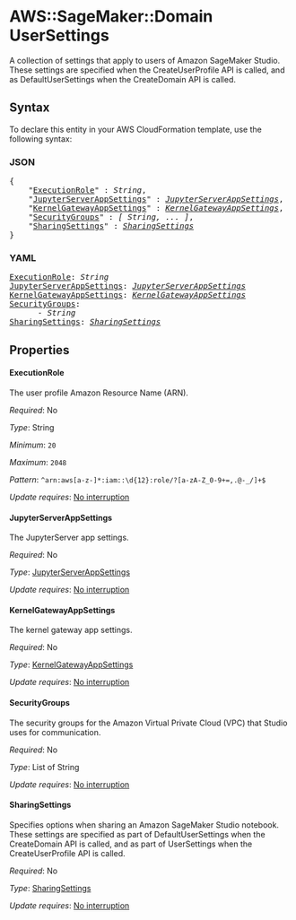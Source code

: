 # AWS::SageMaker::Domain UserSettings

A collection of settings that apply to users of Amazon SageMaker Studio. These settings are specified when the CreateUserProfile API is called, and as DefaultUserSettings when the CreateDomain API is called.

## Syntax

To declare this entity in your AWS CloudFormation template, use the following syntax:

### JSON

<pre>
{
    "<a href="#executionrole" title="ExecutionRole">ExecutionRole</a>" : <i>String</i>,
    "<a href="#jupyterserverappsettings" title="JupyterServerAppSettings">JupyterServerAppSettings</a>" : <i><a href="jupyterserverappsettings.md">JupyterServerAppSettings</a></i>,
    "<a href="#kernelgatewayappsettings" title="KernelGatewayAppSettings">KernelGatewayAppSettings</a>" : <i><a href="kernelgatewayappsettings.md">KernelGatewayAppSettings</a></i>,
    "<a href="#securitygroups" title="SecurityGroups">SecurityGroups</a>" : <i>[ String, ... ]</i>,
    "<a href="#sharingsettings" title="SharingSettings">SharingSettings</a>" : <i><a href="sharingsettings.md">SharingSettings</a></i>
}
</pre>

### YAML

<pre>
<a href="#executionrole" title="ExecutionRole">ExecutionRole</a>: <i>String</i>
<a href="#jupyterserverappsettings" title="JupyterServerAppSettings">JupyterServerAppSettings</a>: <i><a href="jupyterserverappsettings.md">JupyterServerAppSettings</a></i>
<a href="#kernelgatewayappsettings" title="KernelGatewayAppSettings">KernelGatewayAppSettings</a>: <i><a href="kernelgatewayappsettings.md">KernelGatewayAppSettings</a></i>
<a href="#securitygroups" title="SecurityGroups">SecurityGroups</a>: <i>
      - String</i>
<a href="#sharingsettings" title="SharingSettings">SharingSettings</a>: <i><a href="sharingsettings.md">SharingSettings</a></i>
</pre>

## Properties

#### ExecutionRole

The user profile Amazon Resource Name (ARN).

_Required_: No

_Type_: String

_Minimum_: <code>20</code>

_Maximum_: <code>2048</code>

_Pattern_: <code>^arn:aws[a-z\-]*:iam::\d{12}:role/?[a-zA-Z_0-9+=,.@\-_/]+$</code>

_Update requires_: [No interruption](https://docs.aws.amazon.com/AWSCloudFormation/latest/UserGuide/using-cfn-updating-stacks-update-behaviors.html#update-no-interrupt)

#### JupyterServerAppSettings

The JupyterServer app settings.

_Required_: No

_Type_: <a href="jupyterserverappsettings.md">JupyterServerAppSettings</a>

_Update requires_: [No interruption](https://docs.aws.amazon.com/AWSCloudFormation/latest/UserGuide/using-cfn-updating-stacks-update-behaviors.html#update-no-interrupt)

#### KernelGatewayAppSettings

The kernel gateway app settings.

_Required_: No

_Type_: <a href="kernelgatewayappsettings.md">KernelGatewayAppSettings</a>

_Update requires_: [No interruption](https://docs.aws.amazon.com/AWSCloudFormation/latest/UserGuide/using-cfn-updating-stacks-update-behaviors.html#update-no-interrupt)

#### SecurityGroups

The security groups for the Amazon Virtual Private Cloud (VPC) that Studio uses for communication.

_Required_: No

_Type_: List of String

_Update requires_: [No interruption](https://docs.aws.amazon.com/AWSCloudFormation/latest/UserGuide/using-cfn-updating-stacks-update-behaviors.html#update-no-interrupt)

#### SharingSettings

Specifies options when sharing an Amazon SageMaker Studio notebook. These settings are specified as part of DefaultUserSettings when the CreateDomain API is called, and as part of UserSettings when the CreateUserProfile API is called.

_Required_: No

_Type_: <a href="sharingsettings.md">SharingSettings</a>

_Update requires_: [No interruption](https://docs.aws.amazon.com/AWSCloudFormation/latest/UserGuide/using-cfn-updating-stacks-update-behaviors.html#update-no-interrupt)

